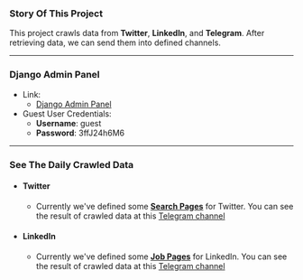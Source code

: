 ### Story Of This Project
This project crawls data from **Twitter**, **LinkedIn**, and **Telegram**.
After retrieving data, we can send them into defined channels.

***

### Django Admin Panel

- Link:
    * [Django Admin Panel](https://social.m-gh.com/secret-admin/)
- Guest User Credentials:
    * **Username**: guest
    * **Password**: 3ffJ24h6M6

***


### See The Daily Crawled Data
- #### Twitter
    * Currently we've defined some [**Search Pages**](https://social.m-gh.com/secret-admin/twitter/searchpage/) for Twitter.
    You can see the result of crawled data at this [Telegram channel](https://t.me/twitter_crawler)

- #### LinkedIn
    * Currently we've defined some [**Job Pages**](https://social.m-gh.com/secret-admin/linkedin/jobpage/) for LinkedIn.
    You can see the result of crawled data at this [Telegram channel](https://t.me/linkedin_crawler)